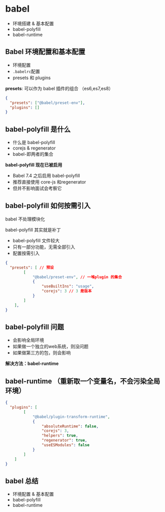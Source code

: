 # babel

+ 环境搭建 & 基本配置
+ babel-polyfill
+ babel-runtime





## Babel 环境配置和基本配置

+ 环境配置
+ `.babelrc`配置
+ presets 和 plugins



**presets**: 可以作为 babel 插件的组合 （es6,es7,es8）

```json
{
  "presets": ["@babel/preset-env"],
  "plugins": []
}
```



## babel-polyfill 是什么

+ 什么是 babel-polyfill
+ corejs & regenerator
+ babel-即两者的集合



**babel-polyfill 现在已被启用**

+ Babel 7.4 之后启用 babel-polyfill
+ 推荐直接使用 core-js 和regenerator
+ 但并不影响面试会考察它





## babel-polyfill 如何按需引入

babel 不处理模块化

babel-polyfill 其实就是补丁



+ babel-polyfill  文件较大
+ 只有一部分功能，无需全部引入
+ 配置按需引入

```json
{
  "presets": [ // 预设
        [
            "@babel/preset-env", // 一堆plugin 的集合
            {
                "useBuiltIns": "usage",
                "corejs": 3 // 3 是版本
            }
        ]
    ],
}
```



## babel-polyfill 问题

+ 会影响全局环境
+ 如果做一个独立的web系统，则没问题
+ 如果做第三方的包，则会影响

**解决方法：babel-runtime**



## babel-runtime （重新取一个变量名，不会污染全局环境）

```json
{
  "plugins": [
        [
            "@babel/plugin-transform-runtime",
            {
                "absoluteRuntime": false,
                "corejs": 3,
                "helpers": true,
                "regenerator": true,
                "useESModules": false
            }
        ]
    ]
}
```





## babel 总结

+ 环境配置 & 基本配置
+ babel-polyfill
+ babel-runtime